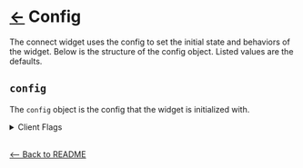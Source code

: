 # [←](../README.md#props) Config

The connect widget uses the config to set the initial state and behaviors of the widget. Below is the structure of the config object. Listed values are the defaults.

## `config`

The `config` object is the config that the widget is initialized with.

<details>
  <summary>Client Flags</summary>

| Field                           | Type                                      | Description                                                                                                                                                                                                                                                                                                       | Required |     Default     |
| ------------------------------- | ----------------------------------------- | ----------------------------------------------------------------------------------------------------------------------------------------------------------------------------------------------------------------------------------------------------------------------------------------------------------------- | :------: | :-------------: |
| `client_redirect_url`           | `string`                                  | This determines the redirect destination at the end of OAuth when used with `is_mobile_webview`: `true` or `oauth_referral_source`: `APP`.                                                                                                                                                                        |    No    |     `null`      |
| `color_scheme`                  | `"light" \| "dark" \| null`               | Load the widget with the specified `color_scheme`.                                                                                                                                                                                                                                                                |    No    |    `"light"`    |
| `current_institution_code`      | `string \| null`                          | Load the widget into the credential view for the specified institution.                                                                                                                                                                                                                                           |    No    |     `null`      |
| `current_institution_guid`      | `string \| null`                          | Load the widget into the credential view for the specified institution.                                                                                                                                                                                                                                           |    No    |     `null`      |
| `current_member_guid`           | `string \| null`                          | Load the widget into a specific member that contains an error or requires multifactor authentication. The widget will determine the best view to load based on the member's current state.                                                                                                                        |    No    |     `null`      |
| `current_microdeposit_guid`     | `string \| null`                          | -                                                                                                                                                                                                                                                                                                                 |    No    |     `null`      |
| `disable_background_agg`        | `boolean \| null`                         | This determines whether background aggregation is enabled or disabled for the member created by the Connect Widget.                                                                                                                                                                                               |    No    |     `null`      |
| `disable_institution_search`    | `boolean \| null`                         | This determines whether the institution search is displayed within the Connect Widget. This option must be used with `current_institution_code`, `current_instituion_guid`, or `current_member_guid`. Set up listener for `mx/connect/backToSearch` postMessage to handle when user will navigate back to search. |    No    |     `false`     |
| `enable_app2app`                | `boolean \| null`                         | This indicates whether OAuth `app2app` behavior is enabled for institutions that support it. When set to `false`, the widget will not direct the end user to the institution's mobile application. This setting currently only affects Chase institutions.                                                        |    No    |     `true`      |
| `include_identity`              | `boolean \| null`                         | This determines whether an account owner identification (AOI, previously called identity verification) is run in addition to the process specified by the `mode`. The AOI runs after the primary process is complete.                                                                                             |    No    |     `null`      |
| `include_transactions`          | `boolean \| null`                         | This determines whether transaction data are retrieved.                                                                                                                                                                                                                                                           |    No    |     `null`      |
| `iso_country_code`              | `string \| null`                          | This configures the widget to render institutions that have a certain country code. For example "CA" or "US"                                                                                                                                                                                                      |    No    |     `null`      |
| `is_mobile_webview`             | `boolean \| null`                         | This configures the widget to render in a mobile WebView. JavaScript event postMessages are replaced with URL updates.                                                                                                                                                                                            |    No    |     `false`     |
| `mode`                          | `"aggregation" \| "verification" \| null` | `mode` is the most important option for the Connect Widget. This determines what kind of process Connect will run, which affects how you should set many other options.                                                                                                                                           |    No    | `"aggregation"` |
| `oauth_referral_source`         | `"BROWSER" \| "APP" \| null`              | This determines how MX will respond to the result of an OAuth flow. When set to `APP`, MX will redirect to the URI specified in the `ui_message_webview_url_scheme`. When set to `BROWSER`, MX will send a postMessage but not redirect. If `is_mobile_webview` is `true`, this defaults to `APP`.                |    No    |   `"BROWSER"`   |
| `ui_message_version`            | `integer \| null`                         | This determines which version of postMessage events are triggered. All new implementations must use version 4.                                                                                                                                                                                                    |    No    |       `1`       |
| `ui_message_webview_url_scheme` | `string \| null`                          | This is a client-defined scheme used in OAuth redirects in WebViews; also used in URL updates when these replace postMessages in WebViews.                                                                                                                                                                        |    No    |     `"mx"`      |
| `update_credentials`            | `boolean \| null`                         | Load the widget into a view that allows them to update the current member. Optionally used with `current_member_guid`. This option should be used sparingly. The best practice is to use `current_member_guid` and let the widget resolve the issue.                                                              |    No    |     `false`     |
| `widget_type`                   | `string`                                  | This should always be set to `connect`.                                                                                                                                                                                                                                                                           | **Yes**  |       `-`       |

</details>
<br />

[<-- Back to README](../README.md#props)
